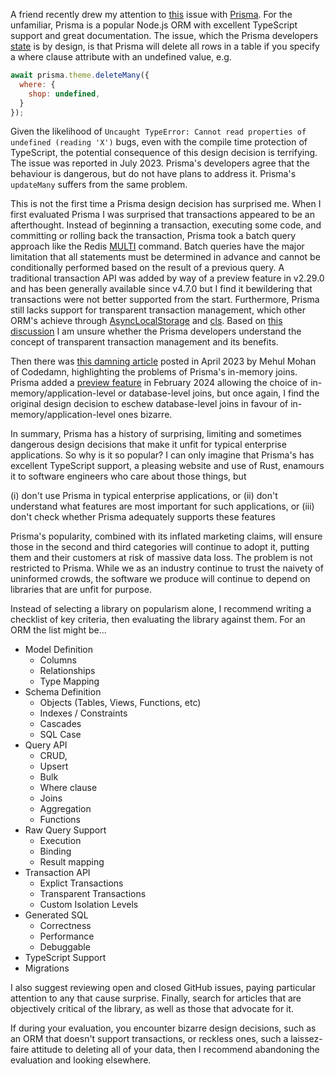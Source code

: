 A friend recently drew my attention to [this](https://github.com/prisma/prisma/issues/20169) issue with [Prisma](https://www.prisma.io/). For the unfamiliar, Prisma is a popular Node.js ORM with excellent TypeScript support and great documentation. The issue, which the Prisma developers [state](https://github.com/prisma/prisma/issues/20169#issuecomment-1631989456) is by design, is that Prisma will delete all rows in a table if you specify a where clause attribute with an undefined value, e.g.

```js
await prisma.theme.deleteMany({
  where: {
    shop: undefined,
  }
});
```

Given the likelihood of `Uncaught TypeError: Cannot read properties of undefined (reading 'X')` bugs, even with the compile time protection of TypeScript, the potential consequence of this design decision is terrifying. The issue was reported in July 2023. Prisma's developers agree that the behaviour is dangerous, but do not have plans to address it. Prisma's `updateMany` suffers from the same problem.

This is not the first time a Prisma design decision has surprised me. When I first evaluated Prisma I was surprised that transactions appeared to be an afterthought. Instead of beginning a transaction, executing some code, and committing or rolling back the transaction, Prisma took a batch query approach like the Redis [MULTI](https://redis.io/docs/latest/commands/multi/) command. Batch queries have the major limitation that all statements must be determined in advance and cannot be conditionally performed based on the result of a previous query. A traditional transaction API was added by way of a preview feature in v2.29.0 and has been generally available since v4.7.0 but I find it bewildering that transactions were not better supported from the start. Furthermore, Prisma still lacks support for transparent transaction management, which other ORM's achieve through [AsyncLocalStorage](https://nodejs.org/api/async_context.html) and [cls](https://www.npmjs.com/package/cls). Based on [this discussion](https://github.com/prisma/prisma/issues/5729) I am unsure whether the Prisma developers understand the concept of transparent transaction management and its benefits.

Then there was [this damning article](https://codedamn.com/news/product/dont-use-prisma) posted in April 2023 by Mehul Mohan of Codedamn, highlighting the problems of Prisma's in-memory joins. Prisma added a [preview feature](https://www.prisma.io/blog/prisma-orm-now-lets-you-choose-the-best-join-strategy-preview) in February 2024 allowing the choice of in-memory/application-level or database-level joins, but once again, I find the original design decision to eschew database-level joins in favour of in-memory/application-level ones bizarre.

In summary, Prisma has a history of surprising, limiting and sometimes dangerous design decisions that make it unfit for typical enterprise applications. So why is it so popular? I can only imagine that Prisma's has excellent TypeScript support, a pleasing website and use of Rust, enamours it to software engineers who care about those things, but

(i) don't use Prisma in typical enterprise applications, or
(ii) don't understand what features are most important for such applications, or
(iii) don't check whether Prisma adequately supports these features

Prisma's popularity, combined with its inflated marketing claims, will ensure those in the second and third categories will continue to adopt it, putting them and their customers at risk of massive data loss. The problem is not restricted to Prisma. While we as an industry continue to trust the naivety of uninformed crowds, the software we produce will continue to depend on libraries that are unfit for purpose.

Instead of selecting a library on popularism alone, I recommend writing a checklist of key criteria, then evaluating the library against them. For an ORM the list might be...

- Model Definition
  - Columns
  - Relationships
  - Type Mapping
- Schema Definition
  - Objects (Tables, Views, Functions, etc)
  - Indexes / Constraints
  - Cascades
  - SQL Case
- Query API
  - CRUD,
  - Upsert
  - Bulk
  - Where clause
  - Joins
  - Aggregation
  - Functions
- Raw Query Support
  - Execution
  - Binding
  - Result mapping
- Transaction API
  - Explict Transactions
  - Transparent Transactions
  - Custom Isolation Levels
- Generated SQL
  - Correctness
  - Performance
  - Debuggable
- TypeScript Support
- Migrations

I also suggest reviewing open and closed GitHub issues, paying particular attention to any that cause surprise. Finally, search for articles that are objectively critical of the library, as well as those that advocate for it.

If during your evaluation, you encounter bizarre design decisions, such as an ORM that doesn't support transactions, or reckless ones, such a laissez-faire attitude to deleting all of your data, then I recommend abandoning the evaluation and looking elsewhere.
